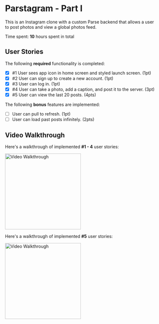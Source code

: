# Parstagram - Part I

This is an Instagram clone with a custom Parse backend that allows a user to post photos and view a global photos feed.

Time spent: **10** hours spent in total

## User Stories

The following **required** functionality is completed:

- [x] #1 User sees app icon in home screen and styled launch screen. (1pt)
- [x] #2 User can sign up to create a new account. (1pt)
- [x] #3 User can log in. (1pt)
- [x] #4 User can take a photo, add a caption, and post it to the server. (3pt)
- [x] #5 User can view the last 20 posts. (4pts)

The following **bonus** features are implemented:

- [ ] User can pull to refresh. (1pt)
- [ ] User can load past posts infinitely. (2pts)

## Video Walkthrough

Here's a walkthrough of implemented **#1 - 4** user stories:

<img src='week5.gif' title='Video Walkthrough' width='250' alt='Video Walkthrough' />






Here's a walkthrough of implemented **#5** user stories:

<img src='week5-1.gif' title='Video Walkthrough' width='250' alt='Video Walkthrough' />